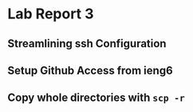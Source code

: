 # Lab Report 3

## Streamlining ssh Configuration


## Setup Github Access from ieng6


## Copy whole directories with ```scp -r```

